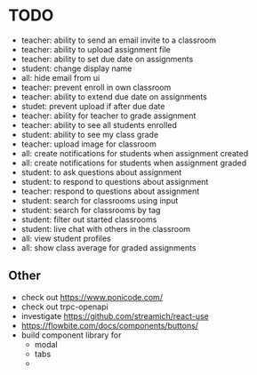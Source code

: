 # TODO

- teacher: ability to send an email invite to a classroom
- teacher: ability to upload assignment file
- teacher: ability to set due date on assignments
- student: change display name
- all: hide email from ui
- teacher: prevent enroll in own classroom
- teacher: ability to extend due date on assignments
- studet: prevent upload if after due date
- teacher: ability for teacher to grade assignment
- teacher: ability to see all students enrolled
- student: ability to see my class grade
- teacher: upload image for classroom
- all: create notifications for students when assignment created
- all: create notifications for students when assignment graded
- student: to ask questions about assignment
- student: to respond to questions about assignment
- teacher: respond to questions about assignment
- student: search for classrooms using input
- student: search for classrooms by tag
- student: filter out started classrooms
- student: live chat with others in the classroom
- all: view student profiles
- all: show class average for graded assignments

## Other

- check out https://www.ponicode.com/
- check out trpc-openapi
- investigate https://github.com/streamich/react-use
- https://flowbite.com/docs/components/buttons/
- build component library for
  - modal
  - tabs
  -
